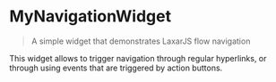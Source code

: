 # MyNavigationWidget

> A simple widget that demonstrates LaxarJS flow navigation

This widget allows to trigger navigation through regular hyperlinks,
or through using events that are triggered by action buttons.

